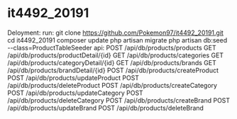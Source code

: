 # it4492_20191

Deloyment:
	run:
		git clone https://github.com/Pokemon97/it4492_20191.git
		cd it4492_20191
		composer update
		php artisan migrate
		php artisan db:seed --class=ProductTableSeeder
api:
	POST	/api/db/products/products
	GET		/api/db/products/productDetail/{id}
	GET		/api/db/products/categories
	GET		/api/db/products/categoryDetail/{id}
	GET		/api/db/products/brands
	GET		/api/db/products/brandDetail/{id}
	POST	/api/db/products/createProduct
	POST	/api/db/products/updateProduct
	POST	/api/db/products/deleteProduct
	POST	/api/db/products/createCategory
	POST	/api/db/products/updateCategory
	POST	/api/db/products/deleteCategory
	POST	/api/db/products/createBrand
	POST	/api/db/products/updateBrand
	POST	/api/db/products/deleteBrand
